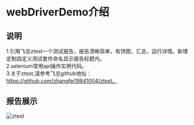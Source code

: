 # webDriverDemo介绍

## 说明

1.引用飞总ztest一个测试报告，报告清晰简单，有饼图，汇总，运行详情。新增定制自定义测试套件命名显示报告标题内。<br>
2.selenium常用api操作实例代码。<br>
3.关于ztest,请参考飞总github地址：https://github.com/zhangfei19841004/ztest。<br>

## 报告展示

![ztest](https://github.com/zhangfei19841004/ztest/blob/master/ztest.png)
